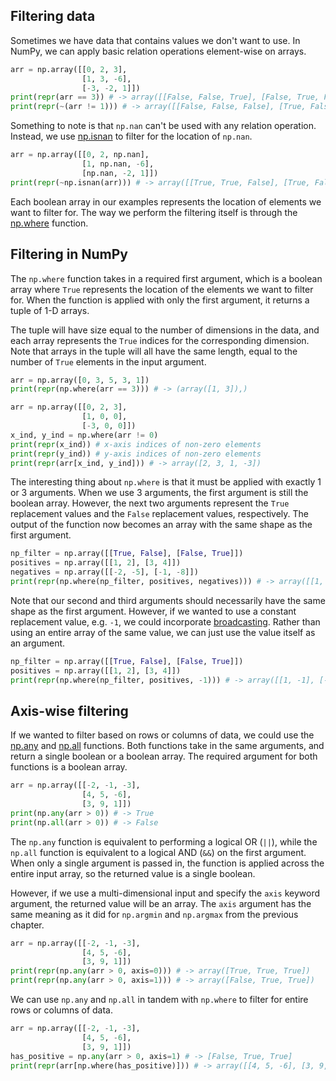 ## Filtering data

Sometimes we have data that contains values we don't want to use.
In NumPy, we can apply basic relation operations element-wise on arrays.

```python
arr = np.array([[0, 2, 3],
                [1, 3, -6],
                [-3, -2, 1]])
print(repr(arr == 3)) # -> array([[False, False, True], [False, True, False], [False, False, False]])
print(repr(~(arr != 1))) # -> array([[False, False, False], [True, False, False], [False, False, True]])
```

Something to note is that `np.nan` can't be used with any relation operation. Instead, we use [np.isnan](https://docs.scipy.org/doc/numpy/reference/generated/numpy.isnan.html) to filter for the location of `np.nan`.

```python
arr = np.array([[0, 2, np.nan],
                [1, np.nan, -6],
                [np.nan, -2, 1]])
print(repr(~np.isnan(arr))) # -> array([[True, True, False], [True, False, True], [False, True, True]])
```

Each boolean array in our examples represents the location of elements 
we want to filter for. The way we perform the filtering itself is through the [np.where](https://docs.scipy.org/doc/numpy/reference/generated/numpy.where.html) function.

## Filtering in NumPy

The `np.where` function takes in a required first argument, which is a boolean array where `True` represents the location of the elements we want to filter for. When 
the function is applied with only the first argument, it returns a tuple of 1-D arrays.

The tuple will have size equal to the number of dimensions in the data, and each array represents the `True` indices for the corresponding dimension. Note that arrays in the tuple will all have the same length, equal to the number of `True` elements in the input argument.

```python
arr = np.array([0, 3, 5, 3, 1])
print(repr(np.where(arr == 3))) # -> (array([1, 3]),)

arr = np.array([[0, 2, 3],
                [1, 0, 0],
                [-3, 0, 0]])
x_ind, y_ind = np.where(arr != 0)
print(repr(x_ind)) # x-axis indices of non-zero elements
print(repr(y_ind)) # y-axis indices of non-zero elements
print(repr(arr[x_ind, y_ind])) # -> array([2, 3, 1, -3])
```

The interesting thing about `np.where` is that it must be applied with exactly 1 or 3 arguments. When we use 3 arguments, the first argument is still the boolean array. However, the next two arguments represent the `True` replacement values and the `False` replacement values, respectively. The output of the function now becomes an array with the same shape as the first argument.

```python
np_filter = np.array([[True, False], [False, True]])
positives = np.array([[1, 2], [3, 4]])
negatives = np.array([[-2, -5], [-1, -8]])
print(repr(np.where(np_filter, positives, negatives))) # -> array([[1, -5], [-1, 4]])
```

Note that our second and third arguments should necessarily have the same shape 
as the first argument. However, if we wanted to use a constant replacement value, e.g. `-1`, we could incorporate [broadcasting](https://docs.scipy.org/doc/numpy/user/basics.broadcasting.html). Rather than using an entire array of the same value, we can just use the value itself as an argument.

```python
np_filter = np.array([[True, False], [False, True]])
positives = np.array([[1, 2], [3, 4]])
print(repr(np.where(np_filter, positives, -1))) # -> array([[1, -1], [-1, 4]])
```

## Axis-wise filtering

If we wanted to filter based on rows or columns of data, we could use the [np.any](https://docs.scipy.org/doc/numpy/reference/generated/numpy.any.html) and [np.all](https://docs.scipy.org/doc/numpy/reference/generated/numpy.all.html) functions. Both functions take in the same arguments, and return a single boolean or a boolean array. The required argument for both functions is a boolean array.

```python
arr = np.array([[-2, -1, -3],
                [4, 5, -6],
                [3, 9, 1]])
print(np.any(arr > 0)) # -> True
print(np.all(arr > 0)) # -> False
```

The `np.any` function is equivalent to performing a logical OR (`||`), while the `np.all` function is equivalent to a logical AND (`&&`) on the first argument. When only a single argument is passed in, the function is applied across the entire input array, so the returned value is a single boolean.

However, if we use a multi-dimensional input and specify the `axis` keyword argument, the returned value will be an array. The `axis` argument has the same meaning as it did for `np.argmin` and `np.argmax` from the previous chapter.

```python
arr = np.array([[-2, -1, -3],
                [4, 5, -6],
                [3, 9, 1]])
print(repr(np.any(arr > 0, axis=0))) # -> array([True, True, True])
print(repr(np.any(arr > 0, axis=1))) # -> array([False, True, True])
```

We can use `np.any` and `np.all` in tandem with `np.where` to filter for entire rows or columns of data.

```python
arr = np.array([[-2, -1, -3],
                [4, 5, -6],
                [3, 9, 1]])
has_positive = np.any(arr > 0, axis=1) # -> [False, True, True]
print(repr(arr[np.where(has_positive)])) # -> array([[4, 5, -6], [3, 9, 1]])
```
